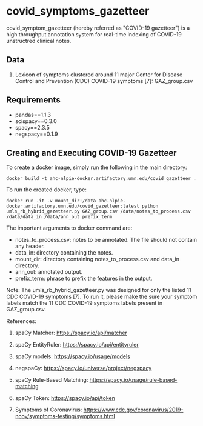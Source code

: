 # covid_symptoms_gazetteer

covid_symptom_gazetteer (hereby referred as "COVID-19 gazetteer") is a high throughput annotation system for real-time indexing of COVID-19 unstructred clinical notes. 

## Data

1. Lexicon of symptoms clustered around 11 major Center for Disease Control and Prevention (CDC) COVID-19 symptoms [7]: GAZ_group.csv

## Requirements

- pandas==1.1.3
- scispacy==0.3.0
- spacy==2.3.5
- negspacy==0.1.9

## Creating and Executing COVID-19 Gazetteer

To create a docker image, simply run the following in the main directory:

```docker build -t ahc-nlpie-docker.artifactory.umn.edu/covid_gazetteer .```

To run the created docker, type:

```docker run -it -v mount_dir:/data ahc-nlpie-docker.artifactory.umn.edu/covid_gazetteer:latest python umls_rb_hybrid_gazetteer.py GAZ_group.csv /data/notes_to_process.csv /data/data_in /data/ann_out prefix_term```

The important arguments to docker command are:

   - notes_to_process.csv: notes to be annotated. The file should not contain any header.
   - data_in: directory containing the notes.
   - mount_dir: directory containing notes_to_process.csv and data_in directory.
   - ann_out: annotated output.
   - prefix_term: phrase to prefix the features in the output.

Note: The umls_rb_hybrid_gazetteer.py was designed for only the listed 11 CDC COVID-19 symptoms [7]. To run it, please make the sure your symptom labels match the 11 CDC COVID-19 symptoms labels present in GAZ_group.csv.



References:

1. spaCy Matcher: https://spacy.io/api/matcher

2. spaCy EntityRuler: https://spacy.io/api/entityruler

3. spaCy models: https://spacy.io/usage/models

4. negspaCy: https://spacy.io/universe/project/negspacy

5. spaCy Rule-Based Matching: https://spacy.io/usage/rule-based-matching

6. spaCy Token: https://spacy.io/api/token

7. Symptoms of Coronavirus: https://www.cdc.gov/coronavirus/2019-ncov/symptoms-testing/symptoms.html
